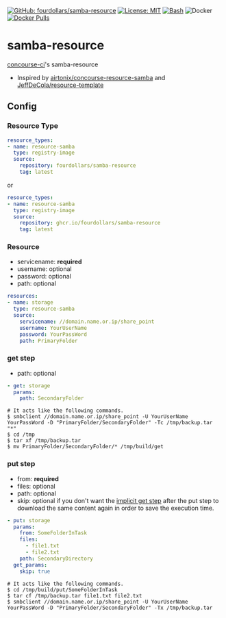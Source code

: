  [![GitHub: fourdollars/samba-resource](https://img.shields.io/badge/GitHub-fourdollars%2Fsamba%E2%80%90resource-lightgray.svg)](https://github.com/fourdollars/samba-resource/) [![License: MIT](https://img.shields.io/badge/License-MIT-blue.svg)](https://opensource.org/licenses/MIT) [![Bash](https://img.shields.io/badge/Language-Bash-red.svg)](https://www.gnu.org/software/bash/) ![Docker](https://github.com/fourdollars/samba-resource/workflows/Docker/badge.svg) [![Docker Pulls](https://img.shields.io/docker/pulls/fourdollars/samba-resource.svg)](https://hub.docker.com/r/fourdollars/samba-resource/)
# samba-resource
[concourse-ci](https://concourse-ci.org/)'s samba-resource

* Inspired by [airtonix/concourse-resource-samba](https://github.com/airtonix/concourse-resource-samba) and [JeffDeCola/resource-template](https://github.com/JeffDeCola/resource-template)

## Config 

### Resource Type

```yaml
resource_types:
- name: resource-samba
  type: registry-image
  source:
    repository: fourdollars/samba-resource
    tag: latest
```

or

```yaml
resource_types:
- name: resource-samba
  type: registry-image
  source:
    repository: ghcr.io/fourdollars/samba-resource
    tag: latest
```

### Resource

* servicename: **required**
* username: optional
* password: optional
* path: optional

```yaml
resources:
- name: storage
  type: resource-samba
  source:
    servicename: //domain.name.or.ip/share_point
    username: YourUserName
    password: YourPassWord
    path: PrimaryFolder
```

### get step

* path: optional

```yaml
- get: storage
  params:
    path: SecondaryFolder
```
```shell
# It acts like the following commands.
$ smbclient //domain.name.or.ip/share_point -U YourUserName YourPassWord -D "PrimaryFolder/SecondaryFolder" -Tc /tmp/backup.tar "*"
$ cd /tmp
$ tar xf /tmp/backup.tar
$ mv PrimaryFolder/SecondaryFolder/* /tmp/build/get
```

### put step

* from: **required**
* files: optional
* path: optional
* skip: optional if you don't want the [implicit get step](https://concourse-ci.org/jobs.html#put-step) after the put step to download the same content again in order to save the execution time.

```yaml
- put: storage
  params:
    from: SomeFolderInTask
    files:
      - file1.txt
      - file2.txt
    path: SecondaryDirectory
  get_params:
    skip: true
```
```shell
# It acts like the following commands.
$ cd /tmp/build/put/SomeFolderInTask
$ tar cf /tmp/backup.tar file1.txt file2.txt
$ smbclient //domain.name.or.ip/share_point -U YourUserName YourPassWord -D "PrimaryFolder/SecondaryFolder" -Tx /tmp/backup.tar
```
